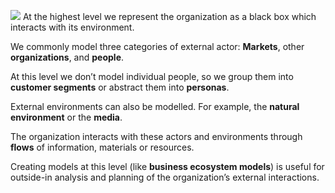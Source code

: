![](Business%20stuff/Bio%20Sensor%20Meta%20Model/1.%20High%20Level%20Metamodel%20Concepts/attachments/Pasted%20image%2020231101130747.png)
At the highest level we represent the organization as a black box which interacts with its environment.

We commonly model three categories of external actor: **Markets**, other **organizations**, and **people**.

At this level we don’t model individual people, so we group them into **customer segments** or abstract them into **personas**.

External environments can also be modelled. For example, the **natural environment** or the **media**.

The organization interacts with these actors and environments through **flows** of information, materials or resources.

Creating models at this level (like **business ecosystem models**) is useful for outside-in analysis and planning of the organization’s external interactions.